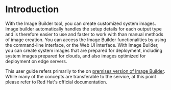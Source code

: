 # Introduction

With the Image Builder tool, you can create customized system images. Image builder automatically handles the setup details for each output type and is therefore easier to use and faster to work with than manual methods of image creation. You can access the Image Builder functionalities by using the command-line interface, or the Web UI interface. With Image Builder, you can create system images that are prepared for deployment, including system images prepared for clouds, and also images optimized for deployment on edge servers.

This user guide refers primarily to the on [premises version of Image Builder](../on-premises/Overview). While many of the concepts are transferable to the service, at this point please refer to Red Hat's official documentation.
